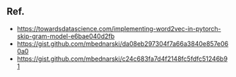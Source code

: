 

## Ref.
- https://towardsdatascience.com/implementing-word2vec-in-pytorch-skip-gram-model-e6bae040d2fb
- https://gist.github.com/mbednarski/da08eb297304f7a66a3840e857e060a0
- https://gist.github.com/mbednarski/c24c683fa7d4f2148fc5fdfc51246b91
